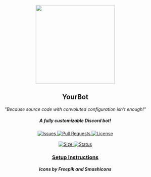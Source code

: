 <p align="center">
  <a><img src="https://raw.githubusercontent.com/Aerial-Laptop/YourBot/master/icon.png" width="250" height="250" /></a>

  <h2 align="center">YourBot</h2>
 <p align="center"><i>"Because source code with convoluted configuration isn't enough!"</i></p>
<h5 align="center">A fully customizable Discord bot!</h5>
</p>
  <p align="center">
    <a href="https://github.com/Aerial-Laptop/YourBot/issues">
      <img alt="Issues" src="https://img.shields.io/github/issues/Aerial-Laptop/YourBot?style=flat-square&color=AA4A44" />
    </a>
    <a href="https://github.com/Aerial-Laptop/YourBot/pulls">
      <img alt="Pull Requests" src="https://img.shields.io/github/issues-pr/Aerial-Laptop/YourBot?style=flat-square&color=AA4A44" />
    </a>
    <a href="https://github.com/Aerial-Laptop/YourBot/blob/main/LICENSE">
      <img alt="License" src="https://img.shields.io/github/license/Aerial-Laptop/YourBot?style=flat-square&color=AA4A44" />
    </a>
    <br />
    <br />
    <a href="/">
      <img alt="Size" src="https://img.shields.io/github/repo-size/Aerial-Laptop/YourBot?style=for-the-badge&color=AA4A44" />
    </a>
    <a href="/">
      <img alt="Status" src="https://img.shields.io/badge/Status-Stable-008000?style=for-the-badge" />
    </a>
    <a href="https://github.com/Aerial-Laptop/YourBot/blob/master/SETUP.md"><h3 align="center">Setup Instructions</h3></a>
    <h5 align="center"><i>Icons by Freepik and Smashicons</i></h5>
</p>
